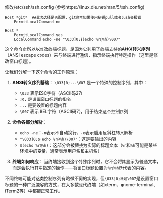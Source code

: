 修改/etc/ssh/ssh_config (参考https://linux.die.net/man/5/ssh_config)
```
Host *git*  ##此次选择是否配置，git命令如果使用秘钥pull或者push会报错
    PermitLocalCommand no

Host *
    PermitLocalCommand yes
    LocalCommand echo -ne "\033]0;$(echo %r@%h)\007" 
```

这个命令之所以以修改终端标题，是因为它利用了终端支持的**ANSI转义序列**（ANSI escape codes）来与终端进行通信，指示终端执行特定操作（这里是修改窗口标题）。

让我们分解一下这个命令的工作原理：

1. **ANSI转义序列基础**：
   `\033]0;...\007` 是一个特殊的控制序列，其中：
   - `\033` 表示ESC字符（ASCII码27）
   - `]0;` 是设置窗口标题的指令
   - `...` 是要设置的标题内容
   - `\007` 表示 BEL字符（ASCII码7），用于结束这个控制序列

2. **命令各部分解析**：
   - `echo -ne`：`-n`表示不自动换行，`-e`表示启用反斜杠转义解析
   - `"\033]0;$(echo %r@%h)\007"`：这是要输出的内容
   - `$(echo %r@%h)`：这部分会被替换为实际的标题文本（`%r`和`%h`可能是某些环境中的变量，通常表示用户名和主机名）

3. **终端如何响应**：
   当终端接收到这个特殊序列时，它不会将其显示为普通文本，而是会执行其中指定的操作——将窗口标题设置为`%r@%h`所代表的内容。

不同终端可能对这类控制序列有略微不同的实现，但`\033]0;标题\007`是设置窗口标题的一种广泛兼容的方式，在大多数现代终端（如xterm、gnome-terminal、iTerm2等）中都能正常工作。
